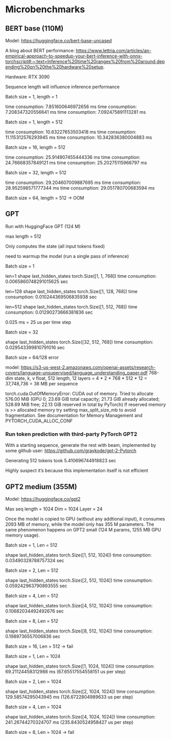# Microbenchmarks

## BERT base (110M)

Model: https://huggingface.co/bert-base-uncased

A blog about BERT performance: 
https://www.lettria.com/articles/an-empirical-approach-to-speedup-your-bert-inference-with-onnx-torchscript#:~:text=Inference%20time%20ranges%20from%20around,depending%20on%20the%20hardware%20setup.

Hardware: RTX 3090

Sequence length will influence inference performance

Batch size = 1, length = 1 

time consumption: 7.851600646972656 ms
time consumption: 7.208347320556641 ms
time consumption: 7.092475891113281 ms

Batch size = 1, length = 512

time consumption: 10.63227653503418 ms
time consumption: 11.115312576293945 ms
time consumption: 10.342836380004883 ms


Batch size = 16, length = 512

time consumption: 25.914907455444336 ms
time consumption: 24.76668357849121 ms
time consumption: 25.20275115966797 ms

Batch size = 32, length = 512

time consumption: 29.204607009887695 ms
time consumption: 28.952598571777344 ms
time consumption: 29.051780700683594 ms

Batch size = 64, length = 512 -> OOM

## GPT

Run with HuggingFace GPT (124 M)

max length = 512

Only computes the state (all input tokens fixed)

need to warmup the model (run a single pass of inference)

Batch size = 1

len=1
shape last_hidden_states torch.Size([1, 1, 768])
time consumption: 0.0065860748291015625 sec

len=128
shape last_hidden_states torch.Size([1, 128, 768])
time consumption: 0.010244369506835938 sec

len=512
shape last_hidden_states torch.Size([1, 512, 768])
time consumption: 0.01290273666381836 sec

0.025 ms = 25 us per time step


Batch size = 32

shape last_hidden_states torch.Size([32, 512, 768])
time consumption: 0.029543399810791016 sec


Batch size = 64/128 error

model: https://s3-us-west-2.amazonaws.com/openai-assets/research-covers/language-unsupervised/language_understanding_paper.pdf 
768-dim state, k, v float, 512 length, 12 layers = 4 * 2 * 768 * 512 * 12 = 37,748,736 = 38 MB per sequence

torch.cuda.OutOfMemoryError: CUDA out of memory. Tried to allocate 576.00 MiB (GPU 0; 23.69 GiB total capacity; 21.73 GiB already allocated; 528.69 MiB free; 22.13 GiB reserved in total by PyTorch) If reserved memory is >> allocated memory try setting max_split_size_mb to avoid fragmentation.  See documentation for Memory Management and PYTORCH_CUDA_ALLOC_CONF

### Run token prediction with third-party PyTorch GPT2

With a starting sequence, generate the rest with beam, implemented by some github user: https://github.com/graykode/gpt-2-Pytorch 

Generating 512 tokens took 5.410696744918823 sec

Highly suspect it’s because this implementation itself is not efficient

## GPT2 medium (355M)

Model: https://huggingface.co/gpt2 

Max seq length = 1024
Dim = 1024
Layer = 24

Once the model is copied to GPU (without any addtional input), it consumes 2093 MB of memory, while the model only has 355 M parameters. The same phenomenon happens on GPT2 small (124 M params, 1255 MB GPU memory usage).

Batch size = 1, Len = 512

shape last_hidden_states torch.Size([1, 512, 1024])
time consumption: 0.03490328788757324 sec

Batch size = 2, Len = 512

shape last_hidden_states torch.Size([2, 512, 1024])
time consumption: 0.059242963790893555 sec

Batch size = 4, Len = 512

shape last_hidden_states torch.Size([4, 512, 1024])
time consumption: 0.10682034492492676 sec

Batch size = 8, Len = 512

shape last_hidden_states torch.Size([8, 512, 1024])
time consumption: 0.1989736557006836 sec

Batch size = 16, Len = 512 -> fail


Batch size = 1, Len = 1024

shape last_hidden_states torch.Size([1, 1024, 1024])
time consumption: 69.21124458312988 ms (67.65517554558151 us per step)

Batch size = 2, Len = 1024

shape last_hidden_states torch.Size([2, 1024, 1024])
time consumption: 129.58574295043945 ms (126.6722804989633 us per step)

Batch size = 4, Len = 1024

shape last_hidden_states torch.Size([4, 1024, 1024])
time consumption: 241.26744270324707 ms (235.8430524958427 us per step)

Batch size = 8, Len = 1024 -> fail


